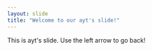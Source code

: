 ```yaml
---
layout: slide
title: "Welcome to our ayt's slide!"
---
```

This is ayt's slide.
Use the left arrow to go back!
